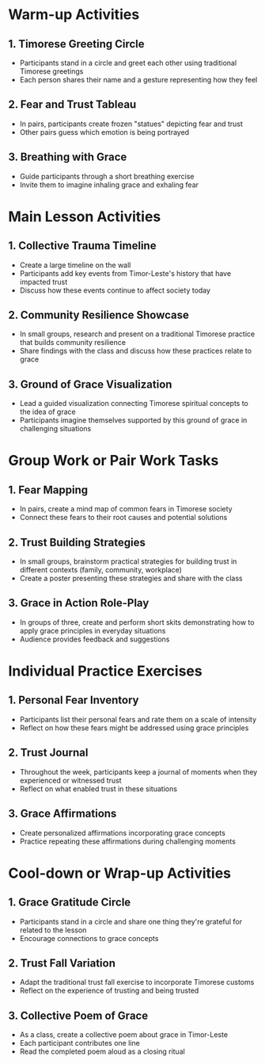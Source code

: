 # Warm-up Activities

## 1. Timorese Greeting Circle
- Participants stand in a circle and greet each other using traditional Timorese greetings
- Each person shares their name and a gesture representing how they feel

## 2. Fear and Trust Tableau
- In pairs, participants create frozen "statues" depicting fear and trust
- Other pairs guess which emotion is being portrayed

## 3. Breathing with Grace
- Guide participants through a short breathing exercise
- Invite them to imagine inhaling grace and exhaling fear

# Main Lesson Activities

## 1. Collective Trauma Timeline
- Create a large timeline on the wall
- Participants add key events from Timor-Leste's history that have impacted trust
- Discuss how these events continue to affect society today

## 2. Community Resilience Showcase
- In small groups, research and present on a traditional Timorese practice that builds community resilience
- Share findings with the class and discuss how these practices relate to grace

## 3. Ground of Grace Visualization
- Lead a guided visualization connecting Timorese spiritual concepts to the idea of grace
- Participants imagine themselves supported by this ground of grace in challenging situations

# Group Work or Pair Work Tasks

## 1. Fear Mapping
- In pairs, create a mind map of common fears in Timorese society
- Connect these fears to their root causes and potential solutions

## 2. Trust Building Strategies
- In small groups, brainstorm practical strategies for building trust in different contexts (family, community, workplace)
- Create a poster presenting these strategies and share with the class

## 3. Grace in Action Role-Play
- In groups of three, create and perform short skits demonstrating how to apply grace principles in everyday situations
- Audience provides feedback and suggestions

# Individual Practice Exercises

## 1. Personal Fear Inventory
- Participants list their personal fears and rate them on a scale of intensity
- Reflect on how these fears might be addressed using grace principles

## 2. Trust Journal
- Throughout the week, participants keep a journal of moments when they experienced or witnessed trust
- Reflect on what enabled trust in these situations

## 3. Grace Affirmations
- Create personalized affirmations incorporating grace concepts
- Practice repeating these affirmations during challenging moments

# Cool-down or Wrap-up Activities

## 1. Grace Gratitude Circle
- Participants stand in a circle and share one thing they're grateful for related to the lesson
- Encourage connections to grace concepts

## 2. Trust Fall Variation
- Adapt the traditional trust fall exercise to incorporate Timorese customs
- Reflect on the experience of trusting and being trusted

## 3. Collective Poem of Grace
- As a class, create a collective poem about grace in Timor-Leste
- Each participant contributes one line
- Read the completed poem aloud as a closing ritual